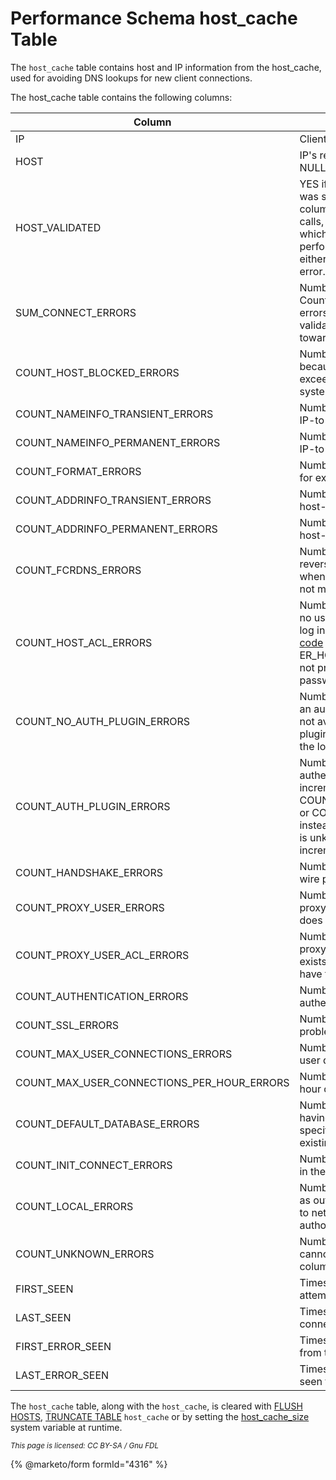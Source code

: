 # Performance Schema host\_cache Table

The `host_cache` table contains host and IP information from the host\_cache, used for avoiding DNS lookups for new client connections.

The host\_cache table contains the following columns:

| Column                                           | Description                                                                                                                                                                                                                                                                                                                                                                                                                      |
| ------------------------------------------------ | -------------------------------------------------------------------------------------------------------------------------------------------------------------------------------------------------------------------------------------------------------------------------------------------------------------------------------------------------------------------------------------------------------------------------------- |
| IP                                               | Client IP address.                                                                                                                                                                                                                                                                                                                                                                                                               |
| HOST                                             | IP's resolved DNS host name, or NULL if unknown.                                                                                                                                                                                                                                                                                                                                                                                 |
| HOST\_VALIDATED                                  | YES if the IP-to-host DNS lookup was successful, and the HOST column can be used to avoid DNS calls, or NO if unsuccessful, in which case DNS lookup is performed for each connect until either successful or a permanent error.                                                                                                                                                                                                 |
| SUM\_CONNECT\_ERRORS                             | Number of connection errors. Counts only protocol handshake errors for hosts that passed validation. These errors count towards [max\_connect\_errors](../../../../../../ha-and-performance/optimization-and-tuning/system-variables/server-system-variables.md#max_connect_errors).                                                                                                                                             |
| COUNT\_HOST\_BLOCKED\_ERRORS                     | Number of blocked connections because SUM\_CONNECT\_ERRORS exceeded the [max\_connect\_errors](../../../../../../ha-and-performance/optimization-and-tuning/system-variables/server-system-variables.md#max_connect_errors) system variable.                                                                                                                                                                                     |
| COUNT\_NAMEINFO\_TRANSIENT\_ERRORS               | Number of transient errors during IP-to-host DNS lookups.                                                                                                                                                                                                                                                                                                                                                                        |
| COUNT\_NAMEINFO\_PERMANENT\_ERRORS               | Number of permanent errors during IP-to-host DNS lookups.                                                                                                                                                                                                                                                                                                                                                                        |
| COUNT\_FORMAT\_ERRORS                            | Number of host name format errors, for example a numeric host column.                                                                                                                                                                                                                                                                                                                                                            |
| COUNT\_ADDRINFO\_TRANSIENT\_ERRORS               | Number of transient errors during host-to-IP reverse DNS lookups.                                                                                                                                                                                                                                                                                                                                                                |
| COUNT\_ADDRINFO\_PERMANENT\_ERRORS               | Number of permanent errors during host-to-IP reverse DNS lookups.                                                                                                                                                                                                                                                                                                                                                                |
| COUNT\_FCRDNS\_ERRORS                            | Number of forward-confirmed reverse DNS errors, which occur when IP-to-host DNS lookup does not match the originating IP address.                                                                                                                                                                                                                                                                                                |
| COUNT\_HOST\_ACL\_ERRORS                         | Number of errors occurring because no user from the host is permitted to log in. These attempts return [error code](https://github.com/mariadb-corporation/docs-server/blob/test/server/reference/sql-statements/administrative-sql-statements/system-tables/performance-schema/performance-schema-tables/broken-reference/README.md) 1130 ER\_HOST\_NOT\_PRIVILEGED and do not proceed to username and password authentication. |
| COUNT\_NO\_AUTH\_PLUGIN\_ERRORS                  | Number of errors due to requesting an authentication plugin that was not available. This can be due to the plugin never having been loaded, or the load attempt failing.                                                                                                                                                                                                                                                         |
| COUNT\_AUTH\_PLUGIN\_ERRORS                      | Number of errors reported by an authentication plugin. Plugins can increment COUNT\_AUTHENTICATION\_ERRORS or COUNT\_HANDSHAKE\_ERRORS instead, but, if specified or the error is unknown, this column is incremented.                                                                                                                                                                                                           |
| COUNT\_HANDSHAKE\_ERRORS                         | Number of errors detected at the wire protocol level.                                                                                                                                                                                                                                                                                                                                                                            |
| COUNT\_PROXY\_USER\_ERRORS                       | Number of errors detected when a proxy user is proxied to a user that does not exist.                                                                                                                                                                                                                                                                                                                                            |
| COUNT\_PROXY\_USER\_ACL\_ERRORS                  | Number of errors detected when a proxy user is proxied to a user that exists, but the proxy user doesn't have the PROXY privilege.                                                                                                                                                                                                                                                                                               |
| COUNT\_AUTHENTICATION\_ERRORS                    | Number of errors where authentication failed.                                                                                                                                                                                                                                                                                                                                                                                    |
| COUNT\_SSL\_ERRORS                               | Number of errors due to TLS problems.                                                                                                                                                                                                                                                                                                                                                                                            |
| COUNT\_MAX\_USER\_CONNECTIONS\_ERRORS            | Number of errors due to the per-user quota being exceeded.                                                                                                                                                                                                                                                                                                                                                                       |
| COUNT\_MAX\_USER\_CONNECTIONS\_PER\_HOUR\_ERRORS | Number of errors due to the per-hour quota being exceeded.                                                                                                                                                                                                                                                                                                                                                                       |
| COUNT\_DEFAULT\_DATABASE\_ERRORS                 | Number of errors due to the user not having permission to access the specified default database, or it not existing.                                                                                                                                                                                                                                                                                                             |
| COUNT\_INIT\_CONNECT\_ERRORS                     | Number of errors due to statements in the [init\_connect](../../../../../../ha-and-performance/optimization-and-tuning/system-variables/server-system-variables.md#init_connect) system variable.                                                                                                                                                                                                                                |
| COUNT\_LOCAL\_ERRORS                             | Number of local server errors, such as out-of-memory errors, unrelated to network, authentication, or authorization.                                                                                                                                                                                                                                                                                                             |
| COUNT\_UNKNOWN\_ERRORS                           | Number of unknown errors that cannot be allocated to another column.                                                                                                                                                                                                                                                                                                                                                             |
| FIRST\_SEEN                                      | Timestamp of the first connection attempt by the IP.                                                                                                                                                                                                                                                                                                                                                                             |
| LAST\_SEEN                                       | Timestamp of the most recent connection attempt by the IP.                                                                                                                                                                                                                                                                                                                                                                       |
| FIRST\_ERROR\_SEEN                               | Timestamp of the first error seen from the IP.                                                                                                                                                                                                                                                                                                                                                                                   |
| LAST\_ERROR\_SEEN                                | Timestamp of the most recent error seen from the IP.                                                                                                                                                                                                                                                                                                                                                                             |

The `host_cache` table, along with the `host_cache`, is cleared with [FLUSH HOSTS](../../../flush-commands/flush.md), [TRUNCATE TABLE](../../../../table-statements/truncate-table.md) `host_cache` or by setting the [host\_cache\_size](../../../../../../ha-and-performance/optimization-and-tuning/system-variables/server-system-variables.md#host_cache_size) system variable at runtime.

<sub>_This page is licensed: CC BY-SA / Gnu FDL_</sub>

{% @marketo/form formId="4316" %}
